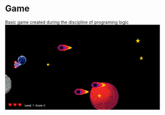# Game
Basic game created during the discipline of programing logic
![Game](https://github.com/rafaelviniciusoliveira/Game/blob/master/screenshot.png)
